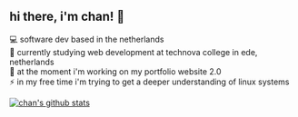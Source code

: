 <!-- basic bio -->

## hi there, i'm chan! 👋

💻 software dev based in the netherlands<br/>
📖 currently studying web development at technova college in ede, netherlands<br/>
🎨 at the moment i'm working on my portfolio website 2.0<br/>
⚡ in my free time i'm trying to get a deeper understanding of linux systems<br/>

<!-- github stats from https://github.com/anuraghazra/github-readme-stats -->

[![chan's github stats](https://github-readme-stats.vercel.app/api?username=macaroniwithbees&count_private=true&show_icons=true&theme=synthwave&hide_rank=false)](https://github.com/macaroniwithbees/github-readme-stats)
